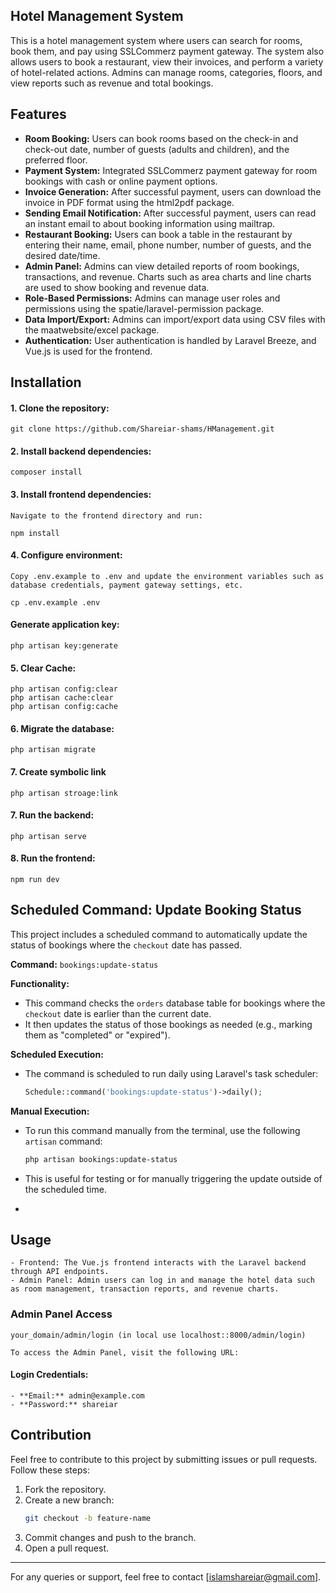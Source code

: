 ## Hotel Management System

This is a hotel management system where users can search for rooms, book them, and pay using SSLCommerz payment gateway. The system also allows users to book a restaurant, view their invoices, and perform a variety of hotel-related actions. Admins can manage rooms, categories, floors, and view reports such as revenue and total bookings.

## Features

- **Room Booking:** Users can book rooms based on the check-in and check-out date, number of guests (adults and children), and the preferred floor.
- **Payment System:** Integrated SSLCommerz payment gateway for room bookings with cash or online payment options.
- **Invoice Generation:** After successful payment, users can download the invoice in PDF format using the html2pdf package.
- **Sending Email Notification:** After successful payment, users can read an instant email to about booking information using mailtrap.
- **Restaurant Booking:** Users can book a table in the restaurant by entering their name, email, phone number, number of guests, and the desired date/time.
- **Admin Panel:** Admins can view detailed reports of room bookings, transactions, and revenue. Charts such as area charts and line charts are used to show booking and revenue data.
- **Role-Based Permissions:** Admins can manage user roles and permissions using the spatie/laravel-permission package.
- **Data Import/Export:** Admins can import/export data using CSV files with the maatwebsite/excel package.
- **Authentication:** User authentication is handled by Laravel Breeze, and Vue.js is used for the frontend.

## Installation

#### 1. Clone the repository:
   
    git clone https://github.com/Shareiar-shams/HManagement.git

#### 2. Install backend dependencies:

   
    composer install

#### 3. Install frontend dependencies:
    Navigate to the frontend directory and run:
    
    npm install


#### 4. Configure environment:
    Copy .env.example to .env and update the environment variables such as database credentials, payment gateway settings, etc.
    
    cp .env.example .env
    
#### Generate application key:
    php artisan key:generate
    
#### 5. Clear Cache:
    php artisan config:clear
    php artisan cache:clear
    php artisan config:cache
    
#### 6. Migrate the database:
    php artisan migrate
    
#### 7. Create symbolic link
    php artisan stroage:link
    
#### 7. Run the backend:
    php artisan serve
    
#### 8. Run the frontend:
    npm run dev

## Scheduled Command: Update Booking Status

This project includes a scheduled command to automatically update the status of bookings where the `checkout` date has passed.

**Command:** `bookings:update-status`

**Functionality:**

* This command checks the `orders` database table for bookings where the `checkout` date is earlier than the current date.
* It then updates the status of those bookings as needed (e.g., marking them as "completed" or "expired").

**Scheduled Execution:**

* The command is scheduled to run daily using Laravel's task scheduler:

    ```php
    Schedule::command('bookings:update-status')->daily();
    ```

**Manual Execution:**

* To run this command manually from the terminal, use the following `artisan` command:

    ```bash
    php artisan bookings:update-status
    ```

* This is useful for testing or for manually triggering the update outside of the scheduled time.
* 
## Usage

    - Frontend: The Vue.js frontend interacts with the Laravel backend through API endpoints.
    - Admin Panel: Admin users can log in and manage the hotel data such as room management, transaction reports, and revenue charts.

### Admin Panel Access
    your_domain/admin/login (in local use localhost::8000/admin/login)
    
    To access the Admin Panel, visit the following URL:

#### Login Credentials:
    - **Email:** admin@example.com
    - **Password:** shareiar


## Contribution
Feel free to contribute to this project by submitting issues or pull requests. Follow these steps:
1. Fork the repository.
2. Create a new branch:
   ```bash
   git checkout -b feature-name
   ```
3. Commit changes and push to the branch.
4. Open a pull request.


---

For any queries or support, feel free to contact [islamshareiar@gmail.com].

